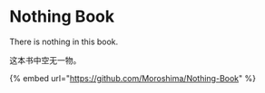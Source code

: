 # Nothing Book

There is nothing in this book.

这本书中空无一物。

{% embed url="https://github.com/Moroshima/Nothing-Book" %}
